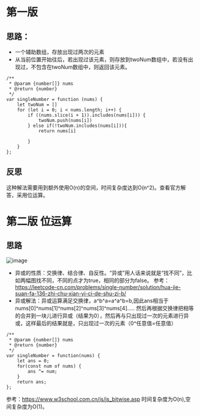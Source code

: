 # 第一版
## 思路：
- 一个辅助数组，存放出现过两次的元素
- 从当前位置开始往后，若出现过该元素，则存放到twoNum数组中，若没有出现过，不包含在twoNum数组中，则返回该元素。
```
/**
 * @param {number[]} nums
 * @return {number}
 */
var singleNumber = function (nums) {
    let twoNum = []
    for (let i = 0; i < nums.length; i++) {
        if ((nums.slice(i + 1)).includes(nums[i])) {
            twoNum.push(nums[i])
        } else if(!twoNum.includes(nums[i])){
            return nums[i]
   
        }
    }
};
```
## 反思
这种解法需要用到额外使用O(n)的空间，时间复杂度达到O(n^2)。查看官方解答，采用位运算。
# 第二版 位运算
## 思路
![image](https://user-images.githubusercontent.com/72443094/145962753-5250a8b0-c211-4fb3-b5cd-1057004e78a4.png)
- 异或的性质：交换律、结合律、自反性。“异或”用人话来说就是“找不同”，比如两幅图找不同，不同的点才为true，相同的部分为false。
参考：https://leetcode-cn.com/problems/single-number/solution/hua-jie-suan-fa-136-zhi-chu-xian-yi-ci-de-shu-zi-b/
- 异或解法：异或运算满足交换律，a^b^a=a^a^b=b,因此ans相当于nums[0]^nums[1]^nums[2]^nums[3]^nums[4]..... 然后再根据交换律把相等的合并到一块儿进行异或（结果为0），然后再与只出现过一次的元素进行异或，这样最后的结果就是，只出现过一次的元素（0^任意值=任意值）
```
/**
 * @param {number[]} nums
 * @return {number}
 */
var singleNumber = function(nums) {
    let ans = 0;
    for(const num of nums) {
        ans ^= num;
    }
    return ans;
};
```
参考：https://www.w3school.com.cn/js/js_bitwise.asp
时间复杂度为O(n),空间复杂度为O(1)。
